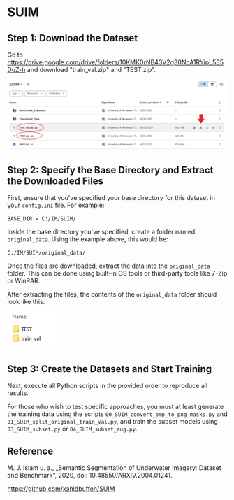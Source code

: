 # SUIM


## Step 1: Download the Dataset

Go to https://drive.google.com/drive/folders/10KMK0rNB43V2g30NcA1RYipL535DuZ-h and download "train_val.zip" and "TEST.zip".


![download image](download_suim.png)


## Step 2: Specify the Base Directory and Extract the Downloaded Files
First, ensure that you've specified your base directory for this dataset in your `config.ini` file. For example:

    BASE_DIR = C:/IM/SUIM/

Inside the base directory you've specified, create a folder named `original_data`. Using the example above, this would be:

    C:/IM/SUIM/original_data/

Once the files are downloaded, extract the data into the `original_data` folder. This can be done using built-in OS tools or third-party tools like 7-Zip or WinRAR.

After extracting the files, the contents of the `original_data` folder should look like this:

![original_dir_image](original_data_suim.PNG)


## Step 3: Create the Datasets and Start Training

Next, execute all Python scripts in the provided order to reproduce all results. 

For those who wish to test specific approaches, you must at least generate the training data using the scripts 
`00_SUIM_convert_bmp_to_png_masks.py` and `01_SUIM_split_original_train_val.py`, and train the subset models using `03_SUIM_subset.py` or `04_SUIM_subset_aug.py`.


## Reference
M. J. Islam u. a., „Semantic Segmentation of Underwater Imagery: Dataset and Benchmark“, 2020, doi: 10.48550/ARXIV.2004.01241.

https://github.com/xahidbuffon/SUIM
